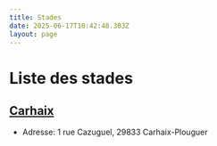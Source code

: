 ```yaml
---
title: Stades
date: 2025-06-17T10:42:48.303Z
layout: page
---
```


# Liste des stades


## [Carhaix](/stades/Carhaix/)
- Adresse: 1 rue Cazuguel, 29833 Carhaix-Plouguer


